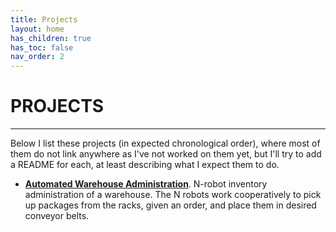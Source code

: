 ```yaml
---
title: Projects
layout: home
has_children: true
has_toc: false
nav_order: 2
---
```

# PROJECTS
---


Below I list these projects (in expected chronological order), where most of them do not link
anywhere as I've not worked on them yet, but I'll try to add a README for each, at least describing
what I expect them to do.

* **[Automated Warehouse Administration]**. N-robot inventory administration of a warehouse. The N
     robots work cooperatively to pick up packages from the racks, given an order, and place them
     in desired conveyor belts.


[AUTOMATED WAREHOUSE ADMINISTRATION]: automated_warehouse/README.html